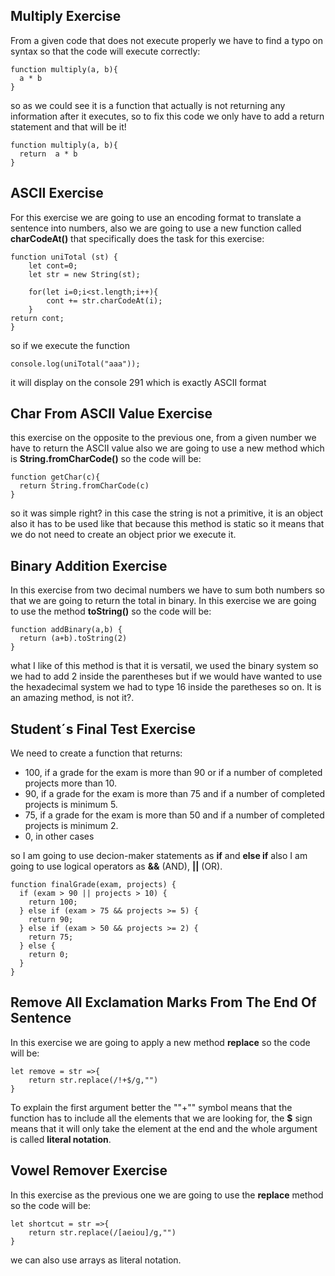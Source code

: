 ## Multiply Exercise

From a given code that does not execute properly we have to find a typo on syntax so that the code will execute correctly:
```
function multiply(a, b){
  a * b
}
```
so as we could see it is a function that actually is not returning any information after it executes, so to fix this code we only have to add a return statement and that will be it!
```
function multiply(a, b){
  return  a * b
}
```

## ASCII Exercise

For this exercise we are going to use an encoding format to translate a sentence into numbers, also we are going to use a new function called **charCodeAt()** that specifically does the task for this exercise:
```
function uniTotal (st) {
    let cont=0;
    let str = new String(st);

    for(let i=0;i<st.length;i++){
        cont += str.charCodeAt(i);
    }
return cont;
}
``` 
so if we execute the function
```
console.log(uniTotal("aaa"));
```
it will display on the console 291 which is exactly ASCII format

## Char From ASCII Value Exercise

this exercise on the opposite to the previous one, from a given number we have to return the ASCII value also we are going to use a new method which is **String.fromCharCode()** so the code will be:

```
function getChar(c){
  return String.fromCharCode(c)
}
```
so it was simple right? in this case the string is not a primitive, it is an object also it has to be used like that because this method is static so it means that we do not need to create an object prior we execute it.

## Binary Addition Exercise

In this exercise from two decimal numbers we have to sum both numbers so that we are going to return the total in binary. In this exercise we are going to use the method **toString()** so the code will be:

```
function addBinary(a,b) {
  return (a+b).toString(2)
}
```
what I like of this method is that it is versatil, we used the binary system so we had to add 2 inside the parentheses but if we would have wanted to use the hexadecimal system we had to type 16 inside the paretheses so on. It is an amazing method, is not it?.

## Student´s Final Test Exercise

We need to create a function that returns:

- 100, if a grade for the exam is more than 90 or if a number of completed projects more than 10.
- 90, if a grade for the exam is more than 75 and if a number of completed projects is minimum 5.
- 75, if a grade for the exam is more than 50 and if a number of completed projects is minimum 2.
- 0, in other cases

so I am going to use decion-maker statements as **if** and **else if** also I am going to use logical operators as **&&** (AND), **||** (OR).

```
function finalGrade(exam, projects) {
  if (exam > 90 || projects > 10) {
    return 100;
  } else if (exam > 75 && projects >= 5) {
    return 90;
  } else if (exam > 50 && projects >= 2) {
    return 75;
  } else {
    return 0;
  }
}
```
## Remove All Exclamation Marks From The End Of Sentence

In this exercise we are going to apply a new method **replace** so the code will be:

```
let remove = str =>{
    return str.replace(/!+$/g,"")
}
```
To explain the first argument better the ""+"" symbol means that the function has to include all the elements that we are looking for, the **$** sign means that it will only take the element at the end and the whole argument is called **literal notation**.

## Vowel Remover Exercise

In this exercise as the previous one we are going to use the **replace** method so the code will be:
```
let shortcut = str =>{
    return str.replace(/[aeiou]/g,"")
}
```
we can also use arrays as literal notation.
